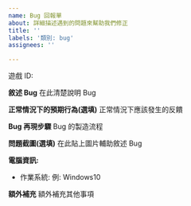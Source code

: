 ```yaml
---
name: Bug 回報單
about: 詳細描述遇到的問題來幫助我們修正
title: ''
labels: '類別: bug'
assignees: ''

---
```


遊戲 ID: 

**敘述 Bug**
在此清楚說明 Bug 

**正常情況下的預期行為(選填)**
正常情況下應該發生的反饋

**Bug 再現步驟**
Bug 的製造流程

**問題截圖(選填)**
在此貼上圖片輔助敘述 Bug

**電腦資訊:**
 - 作業系統: 例: Windows10

**額外補充**
額外補充其他事項
